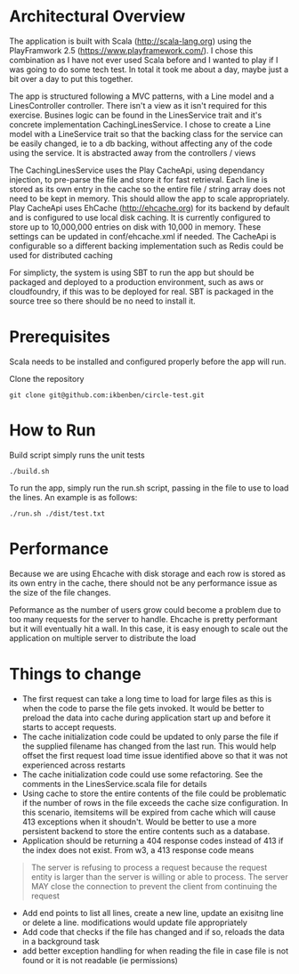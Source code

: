 # Architectural Overview

The application is built with Scala (http://scala-lang.org) using the PlayFramwork 2.5 (https://www.playframework.com/). I chose this combination as I have not ever used Scala before and I wanted to play if I was going to do some tech test. In total it took me about a day, maybe just a bit over a day to put this together.

The app is structured following a MVC patterns, with a Line model and a LinesController controller. There isn't a view as it isn't required for this exercise. Busines logic can be found in the LinesService trait and it's concrete implementation CachingLinesService. I chose to create a Line model with a LineService trait so that the backing class for the service can be easily changed, ie to a db backing, without affecting any of the code using the service. It is abstracted away from the controllers / views

The CachingLinesService uses the Play CacheApi, using dependancy injection, to pre-parse the file and store it for fast retrieval. Each line is stored as its own entry in the cache so the entire file / string array does not need to be kept in memory. This should allow the app to scale appropriately. Play CacheApi uses EhCache (http://ehcache.org) for its backend by default and is configured to use local disk caching. It is currently configured to store up to 10,000,000 entries on disk with 10,000 in memory. These settings can be updated in conf/ehcache.xml if needed. The CacheApi is configurable so a different backing implementation such as Redis could be used for distributed caching

For simplicty, the system is using SBT to run the app but should be packaged and deployed to a production environment, such as aws or cloudfoundry, if this was to be deployed for real. SBT is packaged in the source tree so there should be no need to install it.

# Prerequisites

Scala needs to be installed and configured properly before the app will run.

Clone the repository

    git clone git@github.com:ikbenben/circle-test.git

# How to Run

Build script simply runs the unit tests

    ./build.sh

To run the app, simply run the run.sh script, passing in the file to use to load the lines. An example is as follows:

    ./run.sh ./dist/test.txt

# Performance

Because we are using Ehcache with disk storage and each row is stored as its own entry in the cache, there should not be any performance issue as the size of the file changes.

Peformance as the number of users grow could become a problem due to too many requests for the server to handle. Ehcache is pretty performant but it will eventually hit a wall. In this case, it is easy enough to scale out the application on multiple server to distribute the load

# Things to change

* The first request can take a long time to load for large files as this is when the code to parse the file gets invoked. It would be better to preload the data into cache during application start up and before it starts to accept requests.
* The cache initialization code could be updated to only parse the file if the supplied filename has changed from the last run. This would help offset the first request load time issue identified above so that it was not experienced across restarts
* The cache initialization code could use some refactoring. See the comments in the LinesService.scala file for details
* Using cache to store the entire contents of the file could be problematic if the number of rows in the file exceeds the cache size configuration. In this scenario, itemsitems will be expired from cache which will cause 413 exceptions when it shoudn't. Would be better to use a more persistent backend to store the entire contents such as a database.
* Application should be returning a 404 response codes instead of 413 if the index does not exist. From w3, a 413 response code means
> The server is refusing to process a request because the request entity is larger than the server is willing or able to process. The server MAY close the connection to prevent the client from continuing the request
* Add end points to list all lines, create a new line, update an exisitng line or delete a line. modifications would update file appropriately
* Add code that checks if the file has changed and if so, reloads the data in a background task
* add better exception handling for when reading the file in case file is not found or it is not readable (ie permissions)
